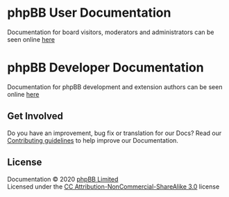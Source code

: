 # phpBB User Documentation

Documentation for board visitors, moderators and administrators can be seen online [here](http://www.phpbb.com/support/documentation/3.2/)

# phpBB Developer Documentation

Documentation for phpBB development and extension authors can be seen online [here](https://area51.phpbb.com/docs/dev/)

## Get Involved

Do you have an improvement, bug fix or translation for our Docs? Read our [Contributing guidelines](CONTRIBUTING.md) to help improve our Documentation.

## License
Documentation &copy; 2020 [phpBB Limited](https://www.phpbb.com/)
<br>Licensed under the [CC Attribution-NonCommercial-ShareAlike 3.0](https://creativecommons.org/licenses/by-nc-sa/3.0/) license
